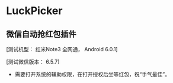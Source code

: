 # LuckPicker
微信自动抢红包插件
----
[测试机型： 红米Note3 全网通， Android 6.0.1]

[测试微信版本： 6.5.7]

- 需要打开系统的辅助权限，在打开授权后坐等红包，祝“手气最佳”。

